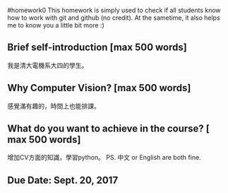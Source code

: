 #homework0
This homework is simply used to check if all students know how to work with git and github (no credit).
At the sametime, it also helps me to know you a little bit more :)

## Brief self-introduction [max 500 words]
我是清大電機系大四的學生。
## Why Computer Vision? [max 500 words]
感覺滿有趣的，時間上也能排課。
## What do you want to achieve in the course? [ max 500 words]
增加CV方面的知識，學習python。
PS. 中文 or English are both fine.

## Due Date: Sept. 20, 2017

